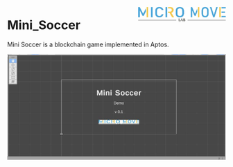 <img
align="right"
style="pointer-events:none;"
src="images/MicroMoveLab.jpg" width=40%
/>

# Mini_Soccer

Mini Soccer is a blockchain game implemented in Aptos.

![logo](images/screenshot01.jpg)


